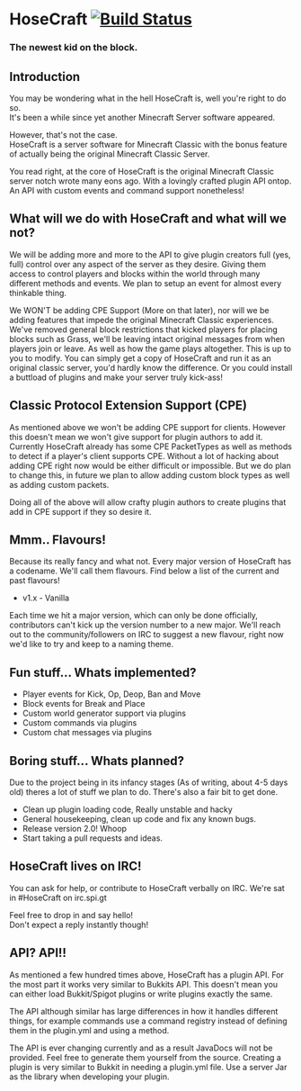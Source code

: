 # HoseCraft [![Build Status](http://creativebuild.co:8080/buildStatus/icon?job=HoseCraft)](http://creativebuild.co:8080/job/HoseCraft/)

### The newest kid on the block.

## Introduction

You may be wondering what in the hell HoseCraft is, well you're right to do so.  
It's been a while since yet another Minecraft Server software appeared.

However, that's not the case.  
HoseCraft is a server software for Minecraft Classic with the bonus feature of actually being the original Minecraft Classic Server.

You read right, at the core of HoseCraft is the original Minecraft Classic server notch wrote many eons ago. With a lovingly crafted plugin API ontop.  
An API with custom events and command support nonetheless!

## What will we do with HoseCraft and what will we not?

We will be adding more and more to the API to give plugin creators full (yes, full) control over any aspect of the server as they desire. Giving them access to control players and blocks within the world through many different methods and events. We plan to setup an event for almost every thinkable thing.

We WON'T be adding CPE Support (More on that later), nor will we be adding features that impede the original Minecraft Classic experiences. We've removed general block restrictions that kicked players for placing blocks such as Grass, we'll be leaving intact original messages from when players join or leave. As well as how the game plays altogether. This is up to you to modify. You can simply get a copy of HoseCraft and run it as an original classic server, you'd hardly know the difference. Or you could install a buttload of plugins and make your server truly kick-ass!

## Classic Protocol Extension Support (CPE)

As mentioned above we won't be adding CPE support for clients. However this doesn't mean we won't give support for plugin authors to add it. Currently HoseCraft already has some CPE PacketTypes as well as methods to detect if a player's client supports CPE. Without a lot of hacking about adding CPE right now would be either difficult or impossible. But we do plan to change this, in future we plan to allow adding custom block types as well as adding custom packets.

Doing all of the above will allow crafty plugin authors to create plugins that add in CPE support if they so desire it.

## Mmm.. Flavours!

Because its really fancy and what not. Every major version of HoseCraft has a codename. We'll call them flavours. Find below a list of the current and past flavours!

*   v1.x - Vanilla

Each time we hit a major version, which can only be done officially, contributors can't kick up the version number to a new major. We'll reach out to the community/followers on IRC to suggest a new flavour, right now we'd like to try and keep to a naming theme.

## Fun stuff... Whats implemented?

*   Player events for Kick, Op, Deop, Ban and Move
*   Block events for Break and Place
*   Custom world generator support via plugins
*   Custom commands via plugins
*   Custom chat messages via plugins

## Boring stuff... Whats planned?

Due to the project being in its infancy stages (As of writing, about 4-5 days old) theres a lot of stuff we plan to do. There's also a fair bit to get done.

*   Clean up plugin loading code, Really unstable and hacky
*   General housekeeping, clean up code and fix any known bugs.
*   Release version 2.0! Whoop
*   Start taking a pull requests and ideas.

## HoseCraft lives on IRC!

You can ask for help, or contribute to HoseCraft verbally on IRC. We're sat in #HoseCraft on irc.spi.gt

Feel free to drop in and say hello!  
Don't expect a reply instantly though!

## API? API!!

As mentioned a few hundred times above, HoseCraft has a plugin API. For the most part it works very similar to Bukkits API. This doesn't mean you can either load Bukkit/Spigot plugins or write plugins exactly the same.

The API although similar has large differences in how it handles different things, for example commands use a command registry instead of defining them in the plugin.yml and using a method.

The API is ever changing currently and as a result JavaDocs will not be provided. Feel free to generate them yourself from the source. Creating a plugin is very similar to Bukkit in needing a plugin.yml file. Use a server Jar as the library when developing your plugin.